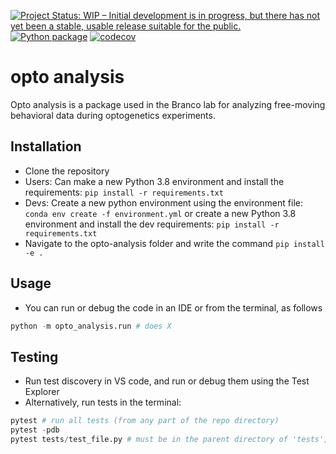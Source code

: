 [![Project Status: WIP – Initial development is in progress, but there has not yet been a stable, usable release suitable for the public.](https://www.repostatus.org/badges/latest/wip.svg)](https://www.repostatus.org/#wip)
[![Python package](https://github.com/philshams/opto-analysis/actions/workflows/github-actions.yml/badge.svg)](https://github.com/philshams/opto-analysis/actions/workflows/github-actions.yml)
[![codecov](https://codecov.io/gh/philshams/opto-analysis/branch/master/graph/badge.svg?token=IDLENSLEP4)](https://codecov.io/gh/philshams/opto-analysis)

# opto analysis

Opto analysis is a package used in the Branco lab for analyzing free-moving behavioral data during optogenetics experiments.

## Installation

- Clone the repository
- Users: Can make a new Python 3.8 environment and install the requirements:
```pip install -r requirements.txt```
- Devs: Create a new python environment using the environment file: ```conda env create -f environment.yml``` or create a new Python 3.8 environment and install the dev requirements: ```pip install -r requirements.txt```
- Navigate to the opto-analysis folder and write the command ```pip install -e .```

## Usage

- You can run or debug the code in an IDE or from the terminal, as follows
```python
python -m opto_analysis.run # does X
```

## Testing
- Run test discovery in VS code, and run or debug them using the Test Explorer
- Alternatively, run tests in the terminal:
```python
pytest # run all tests (from any part of the repo directory)
pytest -pdb
pytest tests/test_file.py # must be in the parent directory of 'tests'; this will just test "file"
```

